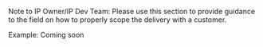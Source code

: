 Note to IP Owner/IP Dev Team: Please use this section to provide guidance to the field on how to properly scope the delivery with a customer. 

Example: Coming soon